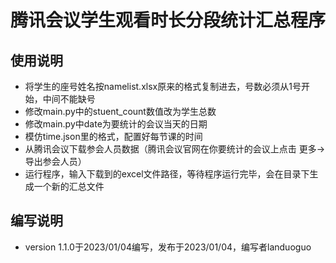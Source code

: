 # 腾讯会议学生观看时长分段统计汇总程序

## 使用说明
* 将学生的座号姓名按namelist.xlsx原来的格式复制进去，号数必须从1号开始，中间不能缺号 
* 修改main.py中的stuent_count数值改为学生总数 
* 修改main.py中date为要统计的会议当天的日期 
* 模仿time.json里的格式，配置好每节课的时间 
* 从腾讯会议下载参会人员数据（腾讯会议官网在你要统计的会议上点击 更多->导出参会人员） 
* 运行程序，输入下载到的excel文件路径，等待程序运行完毕，会在目录下生成一个新的汇总文件

## 编写说明
* version 1.1.0于2023/01/04编写，发布于2023/01/04，编写者landuoguo
